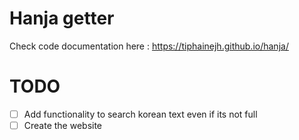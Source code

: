 # Hanja getter
Check code documentation here : https://tiphainejh.github.io/hanja/
# TODO
- [ ] Add functionality to search korean text even if its not full
- [ ] Create the website
